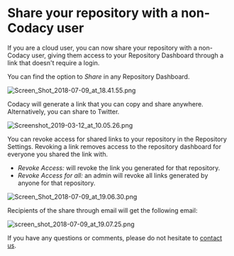 # Share your repository with a non-Codacy user

If you are a cloud user, you can now share your repository with a non-Codacy user, giving them access to your Repository Dashboard through a link that doesn't require a login.

You can find the option to *Share* in any Repository Dashboard.

![Screen\_Shot\_2018-07-09\_at\_18.41.55.png](https://support.codacy.com/hc/article_attachments/360008574673/Screen_Shot_2018-07-09_at_18.41.55.png)

Codacy will generate a link that you can copy and share anywhere.
Alternatively, you can share to Twitter.

![Screenshot\_2019-03-12\_at\_10.05.26.png](https://support.codacy.com/hc/article_attachments/360029194993/Screenshot_2019-03-12_at_10.05.26.png)

You can revoke access for shared links to your repository in the Repository Settings. Revoking a link removes access to the repository dashboard for everyone you shared the link with.

-   *Revoke Access:* will revoke the link you generated for that repository.
-   *Revoke Access for all:* an admin will revoke all links generated by anyone for that repository.

![Screen\_Shot\_2018-07-09\_at\_19.06.30.png](https://support.codacy.com/hc/article_attachments/360008576373/Screen_Shot_2018-07-09_at_19.06.30.png)

Recipients of the share through email will get the following email:

![screen\_shot\_2018-07-09\_at\_19.07.25.png](https://support.codacy.com/hc/article_attachments/360008576973/screen_shot_2018-07-09_at_19.07.25.png)

If you have any questions or comments, please do not hesitate
to [contact us](mailto:support@codacy.com).

